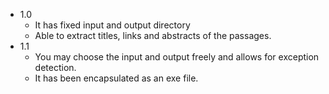 - 1.0
  - It has fixed input and output directory
  - Able to extract titles, links and abstracts of the passages.
- 1.1
  - You may choose the input and output freely and allows for exception detection.
  - It has been encapsulated as an exe file.
